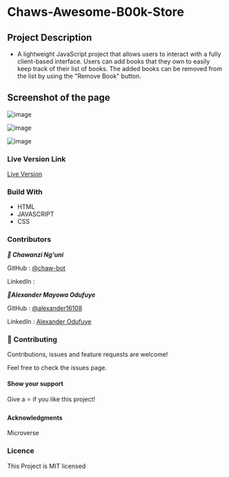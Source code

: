 # Chaws-Awesome-B00k-Store

## Project Description
- A lightweight JavaScript project that allows users to interact with a fully client-based interface. Users can add books that they own to easily keep track of their list of books. The added books can be removed from the list by using the "Remove Book" button.



## Screenshot of the page
![image](https://user-images.githubusercontent.com/60612329/133636832-a7a2dd49-211a-4ddf-b969-5eeb47301b7b.png)

![image](https://user-images.githubusercontent.com/60612329/133636886-02d64847-66b6-4be2-b7e4-0e3f690dd790.png)

![image](https://user-images.githubusercontent.com/60612329/133636934-655db769-69db-4fbb-a08b-d33b3edb67be.png)



### Live Version Link

 [Live Version](https://alexander16108.github.io/Chaws-Awesome-B00k-Store/)


### Build With
 - HTML
 - JAVASCRIPT
 - CSS



### Contributors

***👤 Chawanzi Ng'uni***

 GitHub : [@chaw-bot](https://github.com/chaw-bot)
 
 LinkedIn : []()

***👤Alexander Mayowa Odufuye***

 GitHub : [@alexander16108](https://github.com/alexander16108)
 
 LinkedIn : [Alexander Odufuye]()

### 🤝 Contributing
Contributions, issues and feature requests are welcome!

Feel free to check the issues page.

#### Show your support
Give a ⭐️ if you like this project!

#### Acknowledgments
Microverse


### Licence 

This Project is MIT licensed
